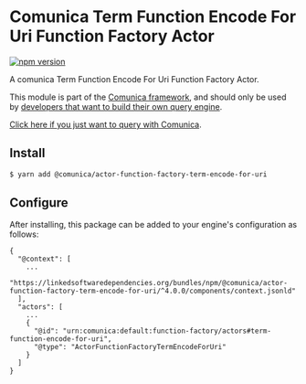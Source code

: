 # Comunica Term Function Encode For Uri Function Factory Actor

[![npm version](https://badge.fury.io/js/%40comunica%2Factor-function-factory-term-function-encode-for-uri.svg)](https://www.npmjs.com/package/@comunica/actor-function-factory-term-encode-for-uri)

A comunica Term Function Encode For Uri Function Factory Actor.

This module is part of the [Comunica framework](https://github.com/comunica/comunica),
and should only be used by [developers that want to build their own query engine](https://comunica.dev/docs/modify/).

[Click here if you just want to query with Comunica](https://comunica.dev/docs/query/).

## Install

```bash
$ yarn add @comunica/actor-function-factory-term-encode-for-uri
```

## Configure

After installing, this package can be added to your engine's configuration as follows:
```text
{
  "@context": [
    ...
    "https://linkedsoftwaredependencies.org/bundles/npm/@comunica/actor-function-factory-term-encode-for-uri/^4.0.0/components/context.jsonld"
  ],
  "actors": [
    ...
    {
      "@id": "urn:comunica:default:function-factory/actors#term-function-encode-for-uri",
      "@type": "ActorFunctionFactoryTermEncodeForUri"
    }
  ]
}
```
